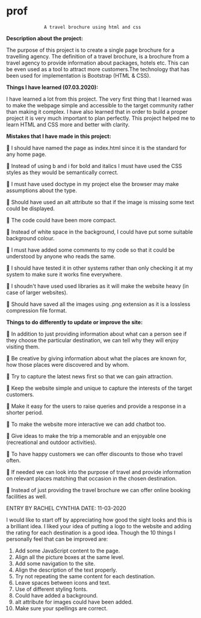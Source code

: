 # prof
                  A travel brochure using html and css

<b>Description about the project:</b>

The purpose of this project is to create a single page brochure for a travelling agency. The definition of a travel brochure, is a brochure from a travel agency to provide information about packages, hotels etc. This can be even used as a tool to attract more customers.The technology that has been used for implementation is Bootstrap (HTML & CSS).


<b>Things I have learned (07.03.2020):</b>

I have learned a lot from this project. The very first thing that I learned was to make the webpage simple and accessible to the target community rather than making it complex. I have also learned that in order to build a proper project it is very much important to plan perfectly. This project helped me to learn HTML and CSS more and better with clarity.

<b>Mistakes that I have made in this project:</b>

	I should have named the page as index.html since it is the standard for any home page.

	Instead of using b and i for bold and italics I must have used the CSS styles as they would be semantically correct.

	I must have used doctype in my project else the browser may make assumptions about the type.

	Should have used an alt attribute so that if the image is missing some text could be displayed.

	The code could have been more compact.

	Instead of white space in the background, I could have put some suitable background colour.

	I must have added some comments to my code so that it could be understood by anyone who reads the same.

	I should have tested it in other systems rather than only checking it at my system to make sure it works fine everywhere.

	I shoudn't have used used libraries as it will make the website heavy (in case of larger websites).

	Should have saved all the images using .png extension as it is a lossless compression file format.


<b>Things to do differently to update or improve the site:</b>

	In addition to just providing information about what can a person see if they choose the particular destination, we can tell why they will enjoy visiting them.

	Be creative by giving information about what the places are known for, how those places were discovered and by whom.

	Try to capture the latest news first so that we can gain attraction.

	Keep the website simple and unique to capture the interests of the target customers.

	Make it easy for the users to raise queries and provide a response in a shorter period.

	To make the website more interactive we can add chatbot too.

	Give ideas to make the trip a memorable and an enjoyable one (recreational and outdoor activities).

	To have happy customers we can offer discounts to those who travel often.

	If needed we can look into the purpose of travel and provide information on relevant places matching that occasion in the chosen destination.

	Instead of just providing the travel brochure we can offer online booking facilities as well.


ENTRY BY RACHEL CYNTHIA
DATE: 11-03-2020

I would like to start off by appreciating how good the sight looks 
and this is a brilliant idea.
I liked your idea of putting a logo to the website and 
adding the rating for each destination is a good idea.
Though the 10 things I personally feel that can be improved are:

1. Add some JavaScript content to the page.
2. Align all the picture boxes at the same level.
3. Add some navigation to the site.
4. Align the description of the text properly.
5. Try not repeating the same content for each destination.
6. Leave spaces between icons and text. 
7. Use of different styling fonts.
8. Could have added a background.
9. alt attribute for images could have been added.
10. Make sure your spellings are correct.



